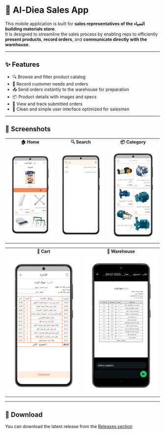# 🏪 Al-Diea Sales App

This mobile application is built for **sales representatives of the الضياء building materials store**.  
It is designed to streamline the sales process by enabling reps to efficiently **present products**, **record orders**, and **communicate directly with the warehouse**.

---

## ✨ Features

- 🔍 Browse and filter product catalog
- 📝 Record customer needs and orders
- 📤 Send orders instantly to the warehouse for preparation
- 📦 Product details with images and specs
- 🧾 View and track submitted orders
- 👤 Clean and simple user interface optimized for salesmen

---

## 📸 Screenshots

<table>
  <tr>
    <td align="center">
      <B>🏠 Home</B>
    </td>
    <td align="center"> 
      <B>🔍 Search</B>
    </td>
    <td align="center"> 
      <B>📦 Category</B>
    </td>
  </tr>
  <tr>
    <td align="center">
      <img src="screenshots/home.png" width="250" />
    </td>
    <td align="center">
      <img src="screenshots/search.png" width="250" />
    </td>
    <td align="center">
      <img src="screenshots/category.png" width="250" />
    </td>
  </tr>
</table>

<table>
  <tr>
    <td align="center">
      <B>🧾 Cart</B>
    </td>
    <td align="center"> 
      <B>📝 Warehouse</B>
    </td>
  </tr>
  <tr>
    <td align="center">
      <img src="screenshots/cart.png" width="250" />
    </td>
    <td align="center">
      <img src="screenshots/warehouse.png" width="250" />
    </td>
  </tr>
</table>

---

## 🔗 Download

You can download the latest release from the [Releases section](https://github.com/yousef-mahmoud-2002/Diea/releases/tag/v1.1.0)